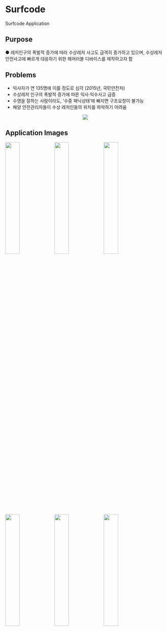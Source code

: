 # Surfcode
Surfcode Application


## Purpose

● 레저인구의 폭발적 증가에 따라 수상레저 사고도 급격히 증가하고 있으며, 수상레저 안전사고에 빠르게 대응하기 위한 웨어러블 디바이스를 제작하고자 함

## Problems
<p>
  <ul>
    <li> 익사자가 연 135명에 이를 정도로 심각 (2015년, 국민안전처) </li>
    <li> 수상레저 인구의 폭발적 증가에 따른 익사‧익수사고 급증 </li>
    <li> 수영을 잘하는 사람이라도, ‘수중 패닉상태’에 빠지면 구조요청이 불가능 </li>
    <li> 해양 안전관리자들이 수상 레저인들의 위치를 파악하기 어려움 </li>
  </ul>
  <center>
    <img src="https://user-images.githubusercontent.com/19161231/48620017-d5e0e800-e9e1-11e8-9a74-5b23c8fd5e2c.png">
  </center>
 </p>

## Application Images
<p>

<img src="https://user-images.githubusercontent.com/19161231/48619499-15a6d000-e9e0-11e8-8281-9fddd0804734.jpg" width="30%" height="30%">
<img src="https://user-images.githubusercontent.com/19161231/48619507-1ccdde00-e9e0-11e8-8481-37f0c37dcbf9.jpg" width="30%" height="30%">
<img src="https://user-images.githubusercontent.com/19161231/48619513-1fc8ce80-e9e0-11e8-8301-735c3f5786f9.jpg" width="30%" height="30%">

<img src="https://user-images.githubusercontent.com/19161231/48619515-21929200-e9e0-11e8-8f3f-71d10c75d796.jpg" width="30%" height="30%">
<img src="https://user-images.githubusercontent.com/19161231/48619518-235c5580-e9e0-11e8-805f-0edabdb8bb17.jpg" width="30%" height="30%">
<img src="https://user-images.githubusercontent.com/19161231/48619523-25beaf80-e9e0-11e8-99bc-4618c665dc6c.jpg" width="30%" height="30%">


</p>
